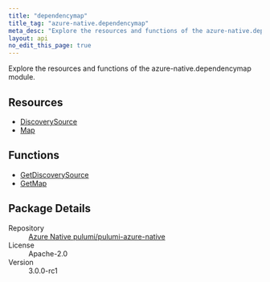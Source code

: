 ```yaml
---
title: "dependencymap"
title_tag: "azure-native.dependencymap"
meta_desc: "Explore the resources and functions of the azure-native.dependencymap module."
layout: api
no_edit_this_page: true
---
```


<!-- WARNING: this file was generated by Pulumi Docs Generator. -->
<!-- Do not edit by hand unless you're certain you know what you are doing! -->

Explore the resources and functions of the azure-native.dependencymap module.

<h2 id="resources">Resources</h2>
<ul class="api">
    <li><a href="discoverysource/" title="DiscoverySource">DiscoverySource</a></li>
    <li><a href="map/" title="Map">Map</a></li>
</ul>

<h2 id="functions">Functions</h2>
<ul class="api">
    <li><a href="getdiscoverysource/" title="GetDiscoverySource">GetDiscoverySource</a></li>
    <li><a href="getmap/" title="GetMap">GetMap</a></li>
</ul>

<h2 id="package-details">Package Details</h2>
<dl class="package-details">
	<dt>Repository</dt>
	<dd><a href="https://github.com/pulumi/pulumi-azure-native">Azure Native pulumi/pulumi-azure-native</a></dd>
	<dt>License</dt>
	<dd>Apache-2.0</dd>
	<dt>Version</dt>
	<dd>3.0.0-rc1</dd>
</dl>

